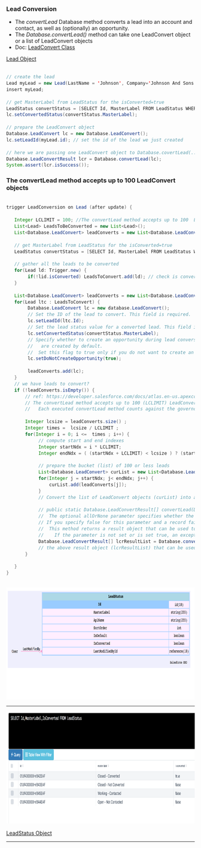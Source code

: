 ### Lead Conversion 

 - The *convertLead* Database method converts a lead into an account and contact, as well as (optionally) an opportunity. 
 - The *Database.convertLead()* method can take one LeadConvert object or a list of LeadConvert objects
 - Doc: [LeadConvert Class](https://developer.salesforce.com/docs/atlas.en-us.apexcode.meta/apexcode/apex_dml_convertLead.htm)


<a class='btn btn-success' target='_blank' href="https://mohan-chinnappan-n.github.io/sfdc/fs-cloud/csv-viewer.html?f=Lead">Lead Object</a>

```java

// create the lead 
Lead myLead = new Lead(LastName = 'Johnson', Company='Johnson And Sons');
insert myLead;

// get MasterLabel from LeadStatus for the isConverted=true
LeadStatus convertStatus = [SELECT Id, MasterLabel FROM LeadStatus WHERE IsConverted=true LIMIT 1];
lc.setConvertedStatus(convertStatus.MasterLabel);

// prepare the LeadConvert object 
Database.LeadConvert lc = new Database.LeadConvert();
lc.setLeadId(myLead.id); // set the id of the lead we just created

// here we are passing one LeadConvert object to Database.covertLead(...)
Database.LeadConvertResult lcr = Database.convertLead(lc);
System.assert(lcr.isSuccess());

```

### The convertLead method accepts up to 100  LeadConvert objects

```java

trigger LeadConversion on Lead (after update) {

   Integer LCLIMIT = 100; //The convertLead method accepts up to 100  LeadConvert objects
   List<Lead> LeadsToBeConverted = new List<Lead>();
   List<Database.LeadConvert> leadConverts = new List<Database.LeadConvert>();

   // get MasterLabel from LeadStatus for the isConverted=true
   LeadStatus convertStatus = [SELECT Id, MasterLabel FROM LeadStatus WHERE IsConverted=true LIMIT 1];

   // gather all the leads to be converted
   for(Lead ld: Trigger.new) {
        if(!lid.isConverted) LeadsToConvert.add(ld); // check is converted already
   }

   List<Database.LeadConvert> leadConverts = new List<Database.LeadConvert>();
   for(Lead ltc : LeadsToConvert) {
        Database.LeadConvert lc = new database.LeadConvert();
        // Set the ID of the lead to convert. This field is required.
        lc.setLeadId(ltc.Id);
        // Set the lead status value for a converted lead. This field is required.
        lc.setConvertedStatus(convertStatus.MasterLabel);
        // Specify whether to create an opportunity during lead conversion. The default value is false: opportunities 
        //   are created by default. 
        //  Set this flag to true only if you do not want to create an opportunity from the lead.
        lc.setDoNotCreateOpportunity(true);

        leadConverts.add(lc);
   }
   // we have leads to convert?
   if (!leadConverts.isEmpty()) {
       // ref: https://developer.salesforce.com/docs/atlas.en-us.apexcode.meta/apexcode/apex_methods_system_database.htm
       // The convertLead method accepts up to 100 (LCLIMIT) LeadConvert objects.
       //   Each executed convertLead method counts against the governor limit for DML statements.

       Integer lcsize = leadConverts.size() ; 
       Integer times =  lcsize / LCLIMIT ;
       for(Integer i = 0; i <=  times ; i++) {
            // compute start and end indexes
            Integer startNdx = i * LCLIMIT;
            Integer endNdx = ( (startNdx + LCLIMIT) < lcsize ) ? (start + LCLIMIT) : lcsize );
            
            // prepare the bucket (list) of 100 or less leads 
            List<Database.LeadConvert> curList = new List<Database.LeadConvert>();
            for(Integer j = startNdx; j< endNdx; j++) {
                curList.add(leadConverts[j]);
            }
            // Convert the list of LeadConvert objects (curList) into accounts and contacts, as well as (optionally) opportunities.

            // public static Database.LeadConvertResult[] convertLead(Database.LeadConvert[] leadsToConvert, Boolean allOrNone)
            //  The optional allOrNone parameter specifies whether the operation allows partial success
            // If you specify false for this parameter and a record fails, the remainder of the DML operation can still succeed. 
            //  This method returns a result object that can be used to verify which records succeeded, which failed, and why.
            //    If the parameter is not set or is set true, an exception is thrown if the method is not successful.
            Database.LeadConvertResult[] lcrResultList = Database.convertLead(curList, false);
            // the above result object (lcrResultList) that can be used to verify which records succeeded, which failed, and why. 
       }

   }
}
   


```

<img src="img/leadstatus-erd.png" height='300' alt="">




<hr/>
<img src="img/leadstatus-data.png" height='300' alt="">

<a class='btn btn-success' target='_blank' href="https://mohan-chinnappan-n.github.io/sfdc/fs-cloud/csv-viewer.html?f=LeadStatus">LeadStatus Object</a>
<hr/>



